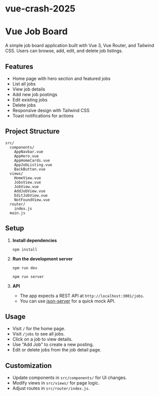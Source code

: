 # vue-crash-2025
# Vue Job Board

A simple job board application built with Vue 3, Vue Router, and Tailwind CSS. Users can browse, add, edit, and delete job listings.

## Features

- Home page with hero section and featured jobs
- List all jobs
- View job details
- Add new job postings
- Edit existing jobs
- Delete jobs
- Responsive design with Tailwind CSS
- Toast notifications for actions

## Project Structure

```
src/
  components/
    AppNavbar.vue
    AppHero.vue
    AppHomeCards.vue
    AppJobListing.vue
    BackButton.vue
  views/
    HomeView.vue
    JobsView.vue
    JobView.vue
    AddJobView.vue
    EditJobView.vue
    NotFoundView.vue
  router/
    index.js
  main.js
```

## Setup

1. **Install dependencies**

   ```
   npm install
   ```

2. **Run the development server**

   ```
   npm run dev
   ```
   ```
   npm run server
   ```

3. **API**

   - The app expects a REST API at `http://localhost:3001/jobs`.
   - You can use [json-server](https://github.com/typicode/json-server) for a quick mock API.

## Usage

- Visit `/` for the home page.
- Visit `/jobs` to see all jobs.
- Click on a job to view details.
- Use "Add Job" to create a new posting.
- Edit or delete jobs from the job detail page.

## Customization

- Update components in `src/components/` for UI changes.
- Modify views in `src/views/` for page logic.
- Adjust routes in `src/router/index.js`.

